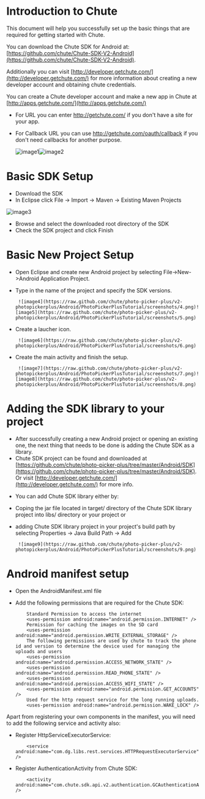 
Introduction to Chute
====

This document will help you successfully set up the basic things that are required for
getting started with Chute.

You can download the Chute SDK for Android at:
[https://github.com/chute/Chute-SDK-V2-Android](https://github.com/chute/Chute-SDK-V2-Android).

Additionally you can visit [http://developer.getchute.com/](http://developer.getchute.com/) for more information about creating a new developer account and obtaining chute credentials.

You can create a Chute developer account and make a new app in Chute at [http://apps.getchute.com/](http://apps.getchute.com/)

- For URL you can enter http://getchute.com/ if you don't have a site for your app.
- For Callback URL you can use http://getchute.com/oauth/callback if you don't need callbacks for another purpose.
	
	![image1](https://raw.github.com/chute/photo-picker-plus/v2-photopickerplus/Android/PhotoPickerPlusTutorial/screenshots/1.png)![image2](https://raw.github.com/chute/photo-picker-plus/v2-photopickerplus/Android/PhotoPickerPlusTutorial/screenshots/2.png)  

Basic SDK Setup
====

* Download the SDK 
* In Eclipse click File -> Import -> Maven -> Existing Maven Projects

![image3](https://raw.github.com/chute/photo-picker-plus/v2-photopickerplus/Android/PhotoPickerPlusTutorial/screenshots/3.png)

* Browse and select the downloaded root directory of the SDK
* Check the SDK project and click Finish


Basic New Project Setup
====

* Open Eclipse and create new Android project by selecting File->New->Android Application Project.
* Type in the name of the project and specify the SDK versions.

       ![image4](https://raw.github.com/chute/photo-picker-plus/v2-photopickerplus/Android/PhotoPickerPlusTutorial/screenshots/4.png)![image5](https://raw.github.com/chute/photo-picker-plus/v2-photopickerplus/Android/PhotoPickerPlusTutorial/screenshots/5.png)
  
* Create a laucher icon.
 
       ![image6](https://raw.github.com/chute/photo-picker-plus/v2-photopickerplus/Android/PhotoPickerPlusTutorial/screenshots/6.png)
  
* Create the main activity and finish the setup.

       ![image7](https://raw.github.com/chute/photo-picker-plus/v2-photopickerplus/Android/PhotoPickerPlusTutorial/screenshots/7.png)![image8](https://raw.github.com/chute/photo-picker-plus/v2-photopickerplus/Android/PhotoPickerPlusTutorial/screenshots/8.png)
  
Adding the SDK library to your project
====

* After successfully creating a new Android project or opening an existing one, the next thing that needs to be done
  is adding the Chute SDK as a library.
* Chute SDK project can be found and downloaded at [https://github.com/chute/photo-picker-plus/tree/master/Android/SDK](https://github.com/chute/photo-picker-plus/tree/master/Android/SDK). Or visit [http://developer.getchute.com/](http://developer.getchute.com/) for more info.

- You can add Chute SDK library either by:
* Coping the jar file located in target/ directory of the Chute SDK library project into libs/ directory or your project
  or
* adding Chute SDK library project in your project's build path by selecting Properties -> Java Build Path -> Add

       ![image9](https://raw.github.com/chute/photo-picker-plus/v2-photopickerplus/Android/PhotoPickerPlusTutorial/screenshots/9.png)
  
    
Android manifest setup
====

* Open the AndroidManifest.xml file 

* Add the following permissions that are required for the Chute SDK:

    ```
        Standard Permission to access the internet
        <uses-permission android:name="android.permission.INTERNET" />
        Permission for caching the images on the SD card
        <uses-permission android:name="android.permission.WRITE_EXTERNAL_STORAGE" />
        The following permissions are used by chute to track the phone id and version to determine the device used for managing the uploads and users
        <uses-permission android:name="android.permission.ACCESS_NETWORK_STATE" />
        <uses-permission android:name="android.permission.READ_PHONE_STATE" />
        <uses-permission android:name="android.permission.ACCESS_WIFI_STATE" />
        <uses-permission android:name="android.permission.GET_ACCOUNTS" />
        Used for the http request service for the long running uploads.
        <uses-permission android:name="android.permission.WAKE_LOCK" />
    ```

Apart from registering your own components in the manifest, you will need to add the following service and activity also:

* Register HttpServiceExecutorService:

    ```
        <service android:name="com.dg.libs.rest.services.HTTPRequestExecutorService" />
    ```
 
* Register AuthenticationActivity from Chute SDK:

    ```
        <activity android:name="com.chute.sdk.api.v2.authentication.GCAuthenticationActivity" />
    ```
 

